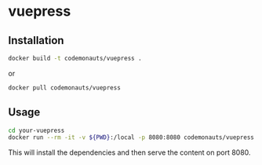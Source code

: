 # vuepress

## Installation
``` bash
docker build -t codemonauts/vuepress .
```
or
``` bash
docker pull codemonauts/vuepress
```

## Usage
``` bash
cd your-vuepress
docker run --rm -it -v ${PWD}:/local -p 8080:8080 codemonauts/vuepress
```

This will install the dependencies and then serve the content on port 8080.
